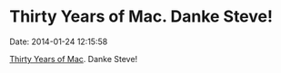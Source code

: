 Thirty Years of Mac. Danke Steve!
=================================

Date: 2014-01-24 12:15:58

[Thirty Years of Mac](https://www.apple.com/30-years/). Danke Steve!
